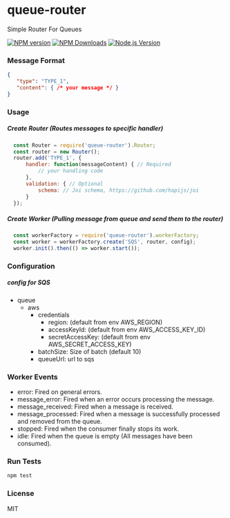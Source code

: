 # queue-router
Simple Router For Queues

[![NPM version](https://img.shields.io/npm/v/queue-router.svg?style=flat)](https://npmjs.org/package/queue-router)
[![NPM Downloads](https://img.shields.io/npm/dm/queue-router.svg?style=flat)](https://npmjs.org/package/queue-router)
[![Node.js Version](https://img.shields.io/node/v/queue-router.svg?style=flat)](http://nodejs.org/download/)


### Message Format 
```json
{
   "type": "TYPE_1",
   "content": { /* your message */ }
}
```

 
### Usage

##### Create Router (Routes messages to specific handler)
```js
  const Router = require('queue-router').Router;
  const router = new Router();
  router.add('TYPE_1', {
      handler: function(messageContent) { // Required
          // your handling code
      },
      validation: { // Optional
          schema: // Joi schema, https://github.com/hapijs/joi 
      }
  });
```

##### Create Worker (Pulling message from queue and send them to the router)
```js
  const workerFactory = require('queue-router').workerFactory;
  const worker = workerFactory.create('SQS', router, config);
  worker.init().then(() => worker.start());
```


### Configuration
  
##### config for SQS
  - queue
    - aws
      - credentials
        - region: (default from env AWS_REGION)
        - accessKeyId: (default from env AWS_ACCESS_KEY_ID)
        - secretAccessKey: (default from env AWS_SECRET_ACCESS_KEY)
      - batchSize: Size of batch (default 10)
      - queueUrl: url to sqs


### Worker Events
- error:              Fired on general errors.
- message_error:      Fired when an error occurs processing the message.
- message_received:   Fired when a message is received.
- message_processed:  Fired when a message is successfully processed and removed from the queue.
- stopped:            Fired when the consumer finally stops its work.
- idle:               Fired when the queue is empty (All messages have been consumed).


### Run Tests
```bash
npm test
```


### License
MIT
